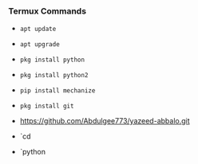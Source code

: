 
### Termux Commands


* `apt update`

* `apt upgrade`

* `pkg install python`

* `pkg install python2`

* `pip install mechanize`

* `pkg install git`

* https://github.com/Abdulgee773/yazeed-abbalo.git

* `cd 

* `python

